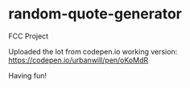 # random-quote-generator
FCC Project

Uploaded the lot from codepen.io 
working version: https://codepen.io/urbanwill/pen/oKoMdR

Having fun!
